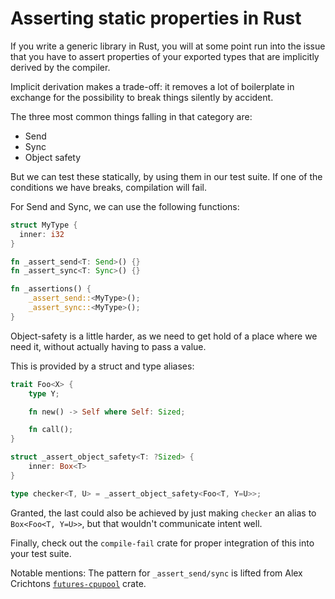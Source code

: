 # Asserting static properties in Rust

If you write a generic library in Rust, you will at some point
run into the issue that you have to assert properties of your
exported types that are implicitly derived by the compiler.

Implicit derivation makes a trade-off: it removes a lot of
boilerplate in exchange for the possibility to break things
silently by accident.

The three most common things falling in that category are:

* Send
* Sync
* Object safety

But we can test these statically, by using them in our test
suite. If one of the conditions we have breaks, compilation
will fail.

For Send and Sync, we can use the following functions:

```rust
struct MyType {
  inner: i32
}

fn _assert_send<T: Send>() {}
fn _assert_sync<T: Sync>() {}

fn _assertions() {
    _assert_send::<MyType>();
    _assert_sync::<MyType>();
}
```

Object-safety is a little harder, as we need to get hold of
a place where we need it, without actually having to pass a value.

This is provided by a struct and type aliases:

```rust
trait Foo<X> {
    type Y;

    fn new() -> Self where Self: Sized;

    fn call();
}

struct _assert_object_safety<T: ?Sized> {
    inner: Box<T>
}

type checker<T, U> = _assert_object_safety<Foo<T, Y=U>>;
```

Granted, the last could also be achieved by just making `checker`
an alias to `Box<Foo<T, Y=U>>`, but that wouldn't communicate intent
well.

Finally, check out the `compile-fail` crate for proper integration of this
into your test suite.

Notable mentions: The pattern for `_assert_send/sync` is lifted from
Alex Crichtons [`futures-cpupool`](https://github.com/alexcrichton/futures-rs/blob/master/futures-cpupool/src/lib.rs#L92-L97) crate.
